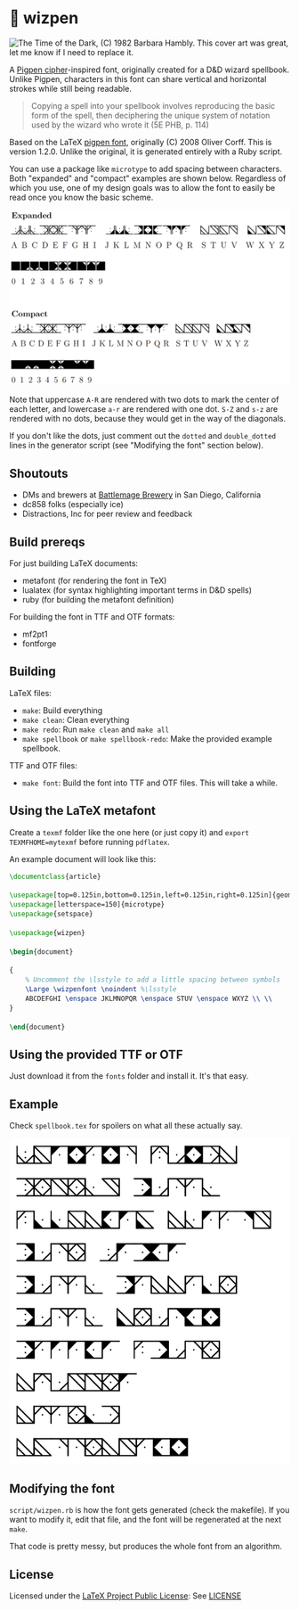 # 🧙 wizpen

![The Time of the Dark, (C) 1982 Barbara Hambly. This cover art was great, 
let me know if I need to replace it.](img/logo.png)

A [Pigpen cipher](https://en.wikipedia.org/wiki/Pigpen_cipher)-inspired font,
originally created for a D\&D wizard spellbook. Unlike Pigpen, characters in
this font can share vertical and horizontal strokes while still being readable.

>Copying a spell into your spellbook involves reproducing the basic form of
>the spell, then deciphering the unique system of notation used by the wizard
>who wrote it (5E PHB, p. 114)

Based on the LaTeX [pigpen font](https://ctan.org/pkg/pigpen), originally
(C) 2008 Oliver Corff. This is version 1.2.0. Unlike the original, it is
generated entirely with a Ruby script.

You can use a package like `microtype` to add spacing between characters.
Both "expanded" and "compact" examples are shown below. Regardless of which
you use, one of my design goals was to allow the font to easily be read once
you know the basic scheme.

![key](img/key.png)

Note that uppercase `A-R` are rendered with two dots to mark the center of each
letter, and lowercase `a-r` are rendered with one dot. `S-Z` and `s-z` are
rendered with no dots, because they would get in the way of the diagonals.

If you don't like the dots, just comment out the `dotted` and `double_dotted`
lines in the generator script (see "Modifying the font" section below).

## Shoutouts

* DMs and brewers at [Battlemage Brewery](http://battlemagebrewing.com/)
  in San Diego, California
* dc858 folks (especially ice)
* Distractions, Inc for peer review and feedback

## Build prereqs

For just building LaTeX documents:

* metafont (for rendering the font in TeX)
* lualatex (for syntax highlighting important terms in D\&D spells)
* ruby (for building the metafont definition)

For building the font in TTF and OTF formats:

* mf2pt1
* fontforge

## Building

LaTeX files:

* `make`: Build everything
* `make clean`: Clean everything
* `make redo`: Run `make clean` and `make all`
* `make spellbook` or `make spellbook-redo`: Make the provided example
  spellbook.

TTF and OTF files:

* `make font`: Build the font into TTF and OTF files. This will take a while.

## Using the LaTeX metafont

Create a `texmf` folder like the one here (or just copy it) and
`export TEXMFHOME=mytexmf` before running `pdflatex`.

An example document will look like this:

```tex
\documentclass{article}

\usepackage[top=0.125in,bottom=0.125in,left=0.125in,right=0.125in]{geometry}
\usepackage[letterspace=150]{microtype}
\usepackage{setspace}

\usepackage{wizpen}

\begin{document}

{
    % Uncomment the \lsstyle to add a little spacing between symbols
    \Large \wizpenfont \noindent %\lsstyle
    ABCDEFGHI \enspace JKLMNOPQR \enspace STUV \enspace WXYZ \\ \\
}

\end{document}
```

## Using the provided TTF or OTF

Just download it from the `fonts` folder and install it. It's that easy.

## Example

Check `spellbook.tex` for spoilers on what all these actually say.

![example](img/example.png)

## Modifying the font

`script/wizpen.rb` is how the font gets generated (check the makefile).
If you want to modify it, edit that file, and the font will be regenerated
at the next `make`.

That code is pretty messy, but produces the whole font from an algorithm.

## License

Licensed under the [LaTeX Project Public License](https://ctan.org/license/lppl):
See [LICENSE](LICENSE)

